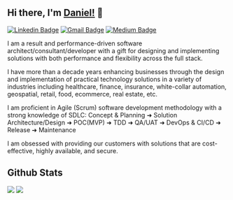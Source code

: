 ## Hi there, I'm [Daniel!](https://github.com/dannymonge) 👋 

[![Linkedin Badge](https://img.shields.io/badge/-Daniel-blue?style=flat-square&logo=Linkedin&logoColor=white&link=https://www.linkedin.com/in/daniel-monge-a93952221/)](https://www.linkedin.com/in/daniel-monge-a93952221/)
[![Gmail Badge](https://img.shields.io/badge/-daniel.monge.dev@gmail.com-c14438?style=flat-square&logo=Gmail&logoColor=white&link=mailto:daniel.monge.dev@gmail.com)](mailto:daniel.monge.dev@gmail.com) 
[![Medium Badge](https://img.shields.io/badge/-Medium-Grey?style=flat-square&logo=Medium&logoColor=blacke&link=https://medium.com/@danny.monge)](https://medium.com/@danny.monge) 

I am a result and performance-driven software architect/consultant/developer with a gift for designing and implementing solutions with both performance and flexibility across the full stack.

I have more than a decade years enhancing businesses through the design and implementation of practical technology solutions in a variety of industries including healthcare, finance, insurance, white-collar automation, geospatial, retail, food, ecommerce, real estate, etc.

I am proficient in Agile (Scrum) software development methodology with a strong knowledge of SDLC:
Concept & Planning ➜ Solution Architecture/Design ➜ POC(MVP) ➜ TDD ➜ QA/UAT ➜ DevOps & CI/CD ➜ Release ➜ Maintenance

I am obsessed with providing our customers with solutions that are cost-effective, highly available, and secure.


## Github Stats
<img src="https://github-readme-stats.vercel.app/api?username=dannymonge&theme=vue&hide_title=true&hide_border=true&show_icons=true&count_private=true&hide=stars,issues" > <img src="https://github-readme-stats.vercel.app/api/top-langs/?username=dannymonge&layout=compact&theme=vue&hide_title=true&hide_border=true" >

<!--
**dannymonge/dannymonge** is a ✨ _special_ ✨ repository because its `README.md` (this file) appears on your GitHub profile.

Here are some ideas to get you started:

- � I’m currently working on ...
- � I’m currently learning ...
- � I’m looking to collaborate on ...
- � I’m looking for help with ...
- � Ask me about ...
- � How to reach me: ...
- � Pronouns: ...
- ⚡ Fun fact: ...
-->

